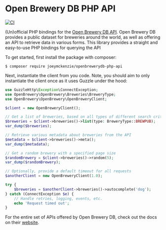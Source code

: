 # Open Brewery DB PHP API

[![CI](https://github.com/JoeyMckenzie/openbrewerydb-php-api/actions/workflows/ci.yml/badge.svg)](https://github.com/JoeyMckenzie/openbrewerydb-php-api/actions/workflows/ci.yml)

(Un)official PHP bindings for the [Open Brewery DB API](https://openbrewerydb.org/). Open Brewery DB provides a public
dataset for breweries around the world, as well as offering an API to retrieve data in various forms. This library
provides a straight and easy-to-use PHP bindings for querying the API

To get started, first install the package with composer:

```shell
$ composer require joeymckenzie/openbrewerydb-php-api
```

Next, instantiate the client from you code. Note, you should aim to only instantiate the client once as it uses Guzzle
under the hood:

```php
use GuzzleHttp\Exception\ConnectException;
use OpenBrewery\OpenBrewery\Breweries\BreweryType;
use OpenBrewery\OpenBrewery\OpenBreweryClient;

$client = new OpenBreweryClient();

// Get a list of breweries, based on all types of different search criteria
$breweries = $client->breweries()->list(type: BreweryType::BREWPUB);
var_dump($breweries);

// Retrieve various metadata about breweries from the API
$metadata = $client->breweries()->meta();
var_dump($metadata);

// Get a random brewery with a specified page size
$randomBrewery = $client->breweries()->random(5);
var_dump($randomBrewery);

// Optionally, provide a default timeout for all requests
$anotherClient = new OpenBreweryClient(1.0);

try {
    $breweries = $anotherClient->breweries()->autocomplete('dog');
} catch (ConnectException $e) {
    // Handle retries, logging, events, etc.
    echo 'Request timed out';
}
```

For the entire set of APIs offered by Open Brewery DB, check out the docs on
their [website](https://openbrewerydb.org/documentation).